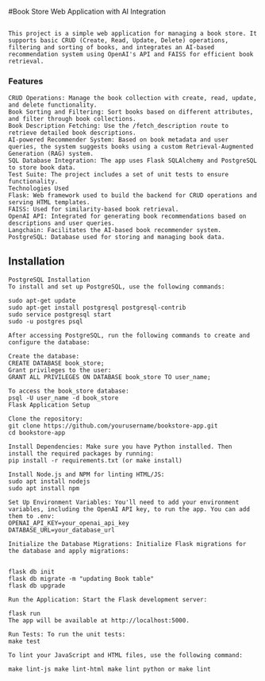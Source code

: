 #Book Store Web Application with AI Integration

##
    This project is a simple web application for managing a book store. It supports basic CRUD (Create, Read, Update, Delete) operations, filtering and sorting of books, and integrates an AI-based recommendation system using OpenAI's API and FAISS for efficient book retrieval.

### Features
    CRUD Operations: Manage the book collection with create, read, update, and delete functionality.
    Book Sorting and Filtering: Sort books based on different attributes, and filter through book collections.
    Book Description Fetching: Use the /fetch_description route to retrieve detailed book descriptions.
    AI-powered Recommender System: Based on book metadata and user queries, the system suggests books using a custom Retrieval-Augmented Generation (RAG) system.
    SQL Database Integration: The app uses Flask SQLAlchemy and PostgreSQL to store book data.
    Test Suite: The project includes a set of unit tests to ensure functionality.
    Technologies Used
    Flask: Web framework used to build the backend for CRUD operations and serving HTML templates.
    FAISS: Used for similarity-based book retrieval.
    OpenAI API: Integrated for generating book recommendations based on descriptions and user queries.
    Langchain: Facilitates the AI-based book recommender system.
    PostgreSQL: Database used for storing and managing book data.

##  Installation
    PostgreSQL Installation
    To install and set up PostgreSQL, use the following commands:

    sudo apt-get update
    sudo apt-get install postgresql postgresql-contrib
    sudo service postgresql start
    sudo -u postgres psql
    
    After accessing PostgreSQL, run the following commands to create and configure the database:

    Create the database:
    CREATE DATABASE book_store;
    Grant privileges to the user:
    GRANT ALL PRIVILEGES ON DATABASE book_store TO user_name;
    
    To access the book_store database:
    psql -U user_name -d book_store
    Flask Application Setup
    
    Clone the repository:
    git clone https://github.com/yourusername/bookstore-app.git
    cd bookstore-app
    
    Install Dependencies: Make sure you have Python installed. Then install the required packages by running: 
    pip install -r requirements.txt (or make install)
    
    Install Node.js and NPM for linting HTML/JS:
    sudo apt install nodejs
    sudo apt install npm
    
    Set Up Environment Variables: You'll need to add your environment variables, including the OpenAI API key, to run the app. You can add them to .env:
    OPENAI_API_KEY=your_openai_api_key
    DATABASE_URL=your_database_url
    
    Initialize the Database Migrations: Initialize Flask migrations for the database and apply migrations:
    
    
    flask db init
    flask db migrate -m "updating Book table"
    flask db upgrade
    
    Run the Application: Start the Flask development server:
        
    flask run
    The app will be available at http://localhost:5000.

    Run Tests: To run the unit tests:
    make test

    To lint your JavaScript and HTML files, use the following command:
    
    make lint-js make lint-html make lint python or make lint

